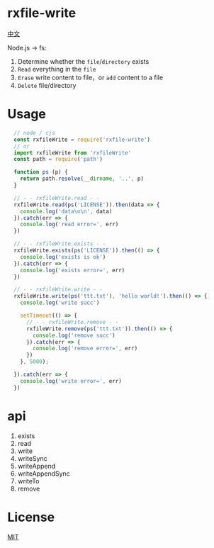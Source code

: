 # rxfile-write

[中文](https://github.com/cheere/rxfile-write/blob/main/README_CH.md)

Node.js -> fs:

1. Determine whether the `file`/`directory` exists
1. `Read` everything in the `file`
1. `Erase` write content to file，or `add` content to a file
1. `Delete` file/directory

# Usage
```js
  // node / cjs
  const rxfileWrite = require('rxfile-write')
  // or
  import rxfileWrite from 'rxfileWrite'
  const path = require('path')

  function ps (p) {
    return path.resolve(__dirname, '..', p)
  }

  // - - rxfileWrite.read - -
  rxfileWrite.read(ps('LICENSE')).then(data => {
    console.log('data\n\n', data)
  }).catch(err => {
    console.log('read error=', err)
  })

  // - - rxfileWrite.exists - -
  rxfileWrite.exists(ps('LICENSE')).then(() => {
    console.log('exists is ok')
  }).catch(err => {
    console.log('exists error=', err)
  })

  // - - rxfileWrite.write - -
  rxfileWrite.write(ps('ttt.txt'), 'hello world!').then(() => {
    console.log('write succ')

    setTimeout(() => {
      // - - rxfileWrite.remove - -
      rxfileWrite.remove(ps('ttt.txt')).then(() => {
        console.log('remove succ')
      }).catch(err => {
        console.log('remove error=', err)
      })
    }, 5000);

  }).catch(err => {
    console.log('write error=', err)
  })
```

# api
1. exists
1. read
1. write
1. writeSync
1. writeAppend
1. writeAppendSync
1. writeTo
1. remove

# License
[MIT](https://github.com/cheere/rxfile-write/blob/main/LICENSE)